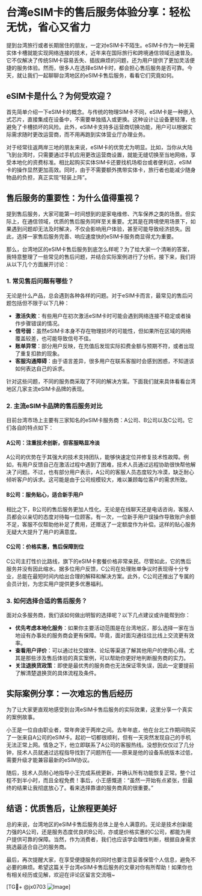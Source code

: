 # 台湾eSIM卡的售后服务体验分享：轻松无忧，省心又省力

提到台湾旅行或者长期居住的朋友，一定对eSIM卡不陌生。eSIM卡作为一种无需实体卡槽就能实现网络连接的技术，近年来在国际旅行和跨境通信领域迅速普及。它不仅解决了传统SIM卡容易丢失、插拔麻烦的问题，还为用户提供了更加灵活便捷的服务体验。然而，很多人在选择eSIM卡时，都会担心售后服务是否可靠。今天，就让我们一起聊聊台湾地区的eSIM卡售后服务，看看它们究竟如何。

## eSIM卡是什么？为何受欢迎？

首先简单介绍一下eSIM卡的概念。与传统的物理SIM卡不同，eSIM卡是一种嵌入式芯片，直接集成在设备中，不需要单独插入或更换。这种设计让设备更轻薄，也避免了卡槽损坏的风险。此外，eSIM卡支持多运营商切换功能，用户可以根据实际需求随时更改运营商，而不用再跑到实体营业厅办理业务。

对于经常往返两岸三地的朋友来说，eSIM卡的优势尤为明显。比如，当你从大陆飞到台湾时，只需要通过手机应用更改运营商设置，就能无缝切换至当地网络，享受本地化的资费标准。相比起购买实体SIM卡还要找机场柜台或者便利店，eSIM卡的操作显然更加高效。同时，由于不需要额外携带实体卡，旅行者也能减少随身物品的负担，真正实现“轻装上阵”。

## 售后服务的重要性：为什么值得重视？

提到售后服务，大家可能第一时间想到的是家电维修、汽车保养之类的场景。但实际上，在通信领域，优质的售后服务同样至关重要。尤其是在跨境使用场景下，如果遇到问题却无法及时解决，不仅会影响用户体验，甚至可能导致经济损失。因此，选择一家售后服务完善、响应速度快的eSIM卡服务商显得尤为重要。

那么，台湾地区的eSIM卡售后服务到底怎么样呢？为了给大家一个清晰的答案，我特意整理了一些常见的售后问题，并结合实际案例进行了分析。接下来，我们将从以下几个方面展开讨论：

### 1. 常见售后问题有哪些？

无论是什么产品，总会遇到各种各样的问题。对于eSIM卡而言，最常见的售后问题包括但不限于以下几种：

- **激活失败**：有些用户在初次激活eSIM卡时可能会遇到网络连接不稳定或者操作步骤错误的情况。
- **信号弱**：虽然eSIM卡本身不存在物理损坏的可能性，但如果所在区域的网络覆盖较差，也可能导致信号不佳。
- **账单异常**：部分用户反映，在充值后发现实际扣费金额与预期不符，或者出现了重复扣款的现象。
- **客服沟通障碍**：由于语言差异，很多用户在联系客服时会感到困惑，不知道该如何表达自己的诉求。

针对这些问题，不同的服务商采取了不同的解决方案。下面我们就来具体看看台湾地区几家主流eSIM卡品牌的表现。

### 2. 主流eSIM卡品牌的售后服务对比

目前台湾市场上主要有三家知名的eSIM卡服务商：A公司、B公司以及C公司。它们各自的特点如下：

#### A公司：注重技术创新，但客服略显冷淡

A公司的优势在于其强大的技术支持团队，能够快速定位并修复技术性故障。例如，有用户反馈自己在激活过程中遇到了困难，技术人员通过远程协助很快帮他解决了问题。不过，也有部分用户表示，A公司的客服人员态度较为冷漠，缺乏耐心倾听客户的诉求。这可能是由于公司规模较大，难以兼顾每位客户的需求所致。

#### B公司：服务贴心，适合新手用户

相比之下，B公司的售后服务更加人性化。无论是在线聊天还是电话咨询，客服人员都会以亲切的态度对待每一位顾客。有一次，一位新手用户误操作导致账户余额不足，客服不仅帮助他补足了费用，还赠送了一定额度作为补偿。这样的贴心服务无疑大大提升了用户的满意度。

#### C公司：价格实惠，售后保障到位

C公司主打性价比路线，旗下的eSIM卡套餐价格非常亲民。尽管如此，它的售后服务并没有因此缩水。据多位用户反馈，C公司在处理账单争议时表现得十分专业，总能在最短时间内给出合理的解释和解决方案。此外，C公司还推出了专属的会员计划，为忠实用户提供更多优惠福利。

### 3. 如何选择合适的售后服务？

面对众多服务商，我们该如何做出明智的选择呢？以下几点建议或许能帮到你：

- **优先考虑本地化服务**：如果你主要活动范围是在台湾地区，那么选择一家在当地设有办事处的服务商会更有保障。毕竟，面对面沟通往往比线上交流更有效率。
- **查看用户评价**：可以通过社交媒体、论坛等渠道了解其他用户的使用心得。尤其是那些涉及售后体验的真实案例，可以帮助你更好地判断服务商的实力。
- **关注退换货政策**：即使是最优秀的服务商也无法保证零失误，因此一定要提前了解清楚退换货的具体流程及条件。

## 实际案例分享：一次难忘的售后经历

为了让大家更直观地感受到台湾eSIM卡售后服务的实际效果，这里分享一个真实的案例故事。

小王是一位自由职业者，常年奔波于两岸之间。去年年底，他在台北工作期间购买了一张来自A公司的eSIM卡。起初一切都很顺利，但有一天突然发现自己的手机无法正常上网。情急之下，他立即联系了A公司的客服热线。没想到仅仅过了几分钟，技术人员就通过远程指导找到了问题所在——原来是他的设备系统版本过低，需要升级才能兼容最新的eSIM协议。

随后，技术人员耐心地指导小王完成系统更新，并确认所有功能恢复正常。整个过程不到半小时，而且全程免费！事后，小王感慨道：“虽然一开始有点紧张，但最终的结果让我彻底放心了。看来选择靠谱的服务商真的很重要。”

## 结语：优质售后，让旅程更美好

总的来说，台湾地区的eSIM卡售后服务总体上是令人满意的。无论是技术创新能力强的A公司，还是服务态度优良的B公司，亦或是价格实惠的C公司，都能为用户提供可靠的保障。当然，作为消费者，我们也应该学会理性判断，根据自身需求挑选最适合自己的服务商。

最后，再次提醒大家，在享受便捷服务的同时也要注意妥善保管个人信息，避免不必要的麻烦。希望这篇关于台湾eSIM卡售后服务的文章对你有所帮助！如果你也有相关经历或见解，欢迎在评论区留言交流哦~

[TG💪+ @jx0703 ![Image](https://github.com/user-attachments/assets/dbca1d08-cadb-493c-b0ec-ad6f7a83f270)]